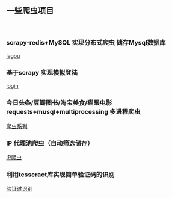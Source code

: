 ## 一些爬虫项目

<br/>

### scrapy-redis+MySQL 实现分布式爬虫 储存Mysql数据库
[lagou](https://github.com/xhongc/pythonCrawl/tree/master/lagou)
<br>
### 基于scrapy 实现模拟登陆
[login](https://github.com/xhongc/pythonCrawl/tree/master/login)
<br>
### 今日头条/豆瓣图书/淘宝美食/猫眼电影 requests+musql+multiprocessing 多进程爬虫
[爬虫系列](https://github.com/xhongc/pythonCrawl)
<br>
### IP 代理池爬虫（自动筛选储存）
[IP爬虫](https://github.com/xhongc/pythonCrawl)
<br>
### 利用tesseract库实现简单验证码的识别
[验证过识别](https://github.com/xhongc/pythonCrawl)
